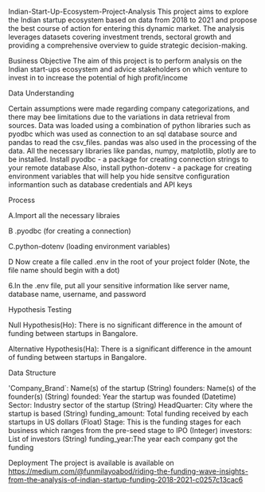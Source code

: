 Indian-Start-Up-Ecosystem-Project-Analysis
This project aims to explore the Indian startup ecosystem based on data from 2018 to 2021 and propose the best course of action for entering this dynamic market. The analysis leverages datasets covering investment trends, sectoral growth and providing a comprehensive overview to guide strategic decision-making.

Business Objective
The aim of this project is to perform analysis on the Indian start-ups ecosystem and advice stakeholders on which venture to invest in to increase the potential of high profit/income

Data Understanding

Certain assumptions were made regarding company categorizations, and there may bee limitations due to the variations in data retrieval from sources. 
Data was loaded using a combination of python libraries such as pyodbc which was used as connection to an sql database source and pandas to read the csv_files. pandas was also used in the processing of the data.
All the necessary libraries like pandas, numpy, matplotlib, plotly are to be installed. Install pyodbc - a package for creating connection strings to your remote database
Also, install python-dotenv - a package for creating environment variables that will help you hide sensitve configuration informantion such as database credentials and API keys

Process

A.Import all the necessary libraies

B .pyodbc (for creating a connection)

C.python-dotenv (loading environment variables) 

D Now create a file called .env in the root of your project folder (Note, the file name should begin with a dot)

6.In the .env file, put all your sensitive information like server name, database name, username, and password

Hypothesis Testing

Null Hypothesis(Ho): There is no significant difference in the amount of funding between startups in Bangalore.

Alternative Hypothesis(Ha): There is a significant difference in the amount of funding between startups in Bangalore.

Data Structure

'Company_Brand`: Name(s) of the startup (String)
founders: Name(s) of the founder(s) (String)
founded: Year the startup was founded (Datetime)
Sector: Industry sector of the startup (String)
HeadQuarter: City where the startup is based (String)
funding_amount: Total funding received by each startups in US dollars (Float)
Stage: This is the funding stages for each business which ranges from the pre-seed stage to IPO (Integer)
investors: List of investors (String)
funding_year:The year each company got the funding

Deployment The project is available is available on https://medium.com/@funmilayoabod/riding-the-funding-wave-insights-from-the-analysis-of-indian-startup-funding-2018-2021-c0257c13cac6

